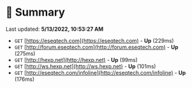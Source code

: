 # 📖 Summary
Last updated: **5/13/2022, 10:53:27 AM**

- `GET` [https://eseqtech.com](https://eseqtech.com) - **Up** (229ms)
- `GET` [http://forum.eseqtech.com](http://forum.eseqtech.com) - **Up** (275ms)
- `GET` [http://hexp.net](http://hexp.net) - **Up** (99ms)
- `GET` [http://ws.hexp.net](http://ws.hexp.net) - **Up** (101ms)
- `GET` [http://eseqtech.com/infoline](http://eseqtech.com/infoline) - **Up** (176ms)
